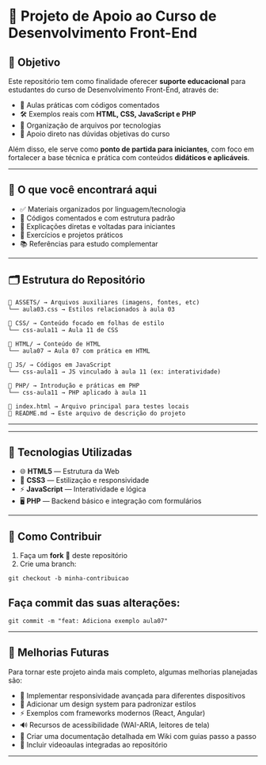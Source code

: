 # 🚀 Projeto de Apoio ao Curso de Desenvolvimento Front-End  

## 🎯 Objetivo  

Este repositório tem como finalidade oferecer **suporte educacional** para estudantes do curso de Desenvolvimento Front-End, através de:  

- 📘 Aulas práticas com códigos comentados  
- 🛠️ Exemplos reais com **HTML, CSS, JavaScript e PHP**  
- 📂 Organização de arquivos por tecnologias  
- 🎯 Apoio direto nas dúvidas objetivas do curso  

Além disso, ele serve como **ponto de partida para iniciantes**, com foco em fortalecer a base técnica e prática com conteúdos **didáticos e aplicáveis**.  

---

## 🧠 O que você encontrará aqui  

- ✅ Materiais organizados por linguagem/tecnologia  
- 📄 Códigos comentados e com estrutura padrão  
- 💬 Explicações diretas e voltadas para iniciantes  
- 🧪 Exercícios e projetos práticos  
- 📚 Referências para estudo complementar  

---

## 🗂️ Estrutura do Repositório  

```
📁 ASSETS/ → Arquivos auxiliares (imagens, fontes, etc)
└── aula03.css → Estilos relacionados à aula 03

📁 CSS/ → Conteúdo focado em folhas de estilo
└── css-aula11 → Aula 11 de CSS

📁 HTML/ → Conteúdo de HTML
└── aula07 → Aula 07 com prática em HTML

📁 JS/ → Códigos em JavaScript
└── css-aula11 → JS vinculado à aula 11 (ex: interatividade)

📁 PHP/ → Introdução e práticas em PHP
└── css-aula11 → PHP aplicado à aula 11

📄 index.html → Arquivo principal para testes locais
📄 README.md → Este arquivo de descrição do projeto
```
---

---

## 🧪 Tecnologias Utilizadas  

- 🌐 **HTML5** — Estrutura da Web  
- 🎨 **CSS3** — Estilização e responsividade  
- ⚡ **JavaScript** — Interatividade e lógica  
- 🖥️ **PHP** — Backend básico e integração com formulários  

---

## 🤝 Como Contribuir  

1. Faça um **fork** 🍴 deste repositório  
2. Crie uma branch:  
```
git checkout -b minha-contribuicao
```
## Faça commit das suas alterações:
```
git commit -m "feat: Adiciona exemplo aula07"
```
---
## 🔮 Melhorias Futuras

Para tornar este projeto ainda mais completo, algumas melhorias planejadas são:

- 📱 Implementar responsividade avançada para diferentes dispositivos
- 🎨 Adicionar um design system para padronizar estilos
- ⚡ Exemplos com frameworks modernos (React, Angular)
- 🔊 Recursos de acessibilidade (WAI-ARIA, leitores de tela)
- 📖 Criar uma documentação detalhada em Wiki com guias passo a passo
- 🎥 Incluir videoaulas integradas ao repositório

---
